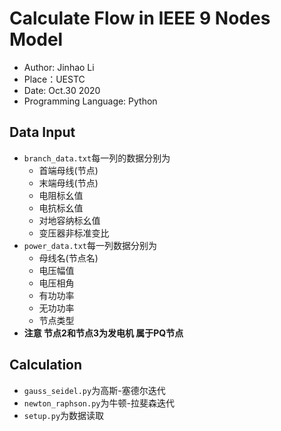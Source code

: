 # Calculate Flow in IEEE 9 Nodes Model

- Author: Jinhao Li
- Place：UESTC
- Date: Oct.30 2020
- Programming Language: Python

## Data Input

- ``branch_data.txt``每一列的数据分别为
  - 首端母线(节点)
  - 末端母线(节点)
  - 电阻标幺值
  - 电抗标幺值
  - 对地容纳标幺值
  - 变压器非标准变比
- ``power_data.txt``每一列数据分别为
  - 母线名(节点名)
  - 电压幅值
  - 电压相角
  - 有功功率
  - 无功功率
  - 节点类型
- **注意 节点2和节点3为发电机 属于PQ节点**

## Calculation

- ``gauss_seidel.py``为高斯-塞德尔迭代
- ``newton_raphson.py``为牛顿-拉斐森迭代
- ``setup.py``为数据读取
